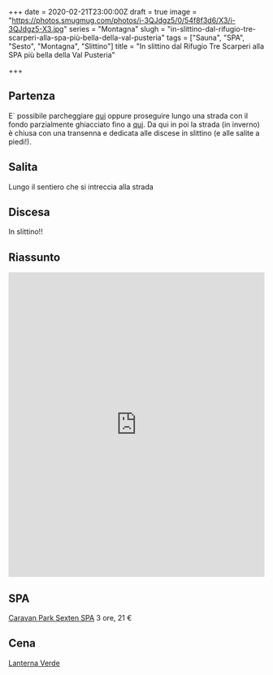 +++
date = 2020-02-21T23:00:00Z
draft = true
image = "https://photos.smugmug.com/photos/i-3QJdgz5/0/54f8f3d6/X3/i-3QJdgz5-X3.jpg"
series = "Montagna"
slugh = "in-slittino-dal-rifugio-tre-scarperi-alla-spa-più-bella-della-val-pusteria"
tags = ["Sauna", "SPA", "Sesto", "Montagna", "Slittino"]
title = "In slittino dal Rifugio Tre Scarperi alla SPA più bella della Val Pusteria"

+++
## Partenza

E\` possibile parcheggiare [qui](https://goo.gl/maps/7VW3TH4otornwKqZA) oppure proseguire lungo una strada con il fondo parzialmente ghiacciato fino a [qui](https://goo.gl/maps/dyjZEhSVhP2YoGgd6). Da qui in poi la strada (in inverno) è chiusa con una transenna e dedicata alle discese in slittino (e alle salite a piedi!).

## Salita 

Lungo il sentiero che si intreccia alla strada

## Discesa

In slittino!!

## Riassunto

<iframe src="https://www.komoot.com/tour/114571639/embed?profile=1" width="100%" height="600" frameborder="0" scrolling="no"></iframe>

## SPA

[Caravan Park Sexten SPA](https://www.caravanparksexten.it/en/caravan-park.html) 3 ore, 21 €

## Cena

[Lanterna Verde](https://www.gruenelaterne.it/en/gruene-laterne.html)